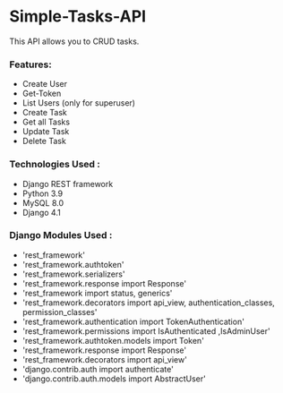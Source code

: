 # Simple-Tasks-API
This API allows you to CRUD tasks.
<h3>Features:</h3>
<ul>
  <li>Create User</li>
  <li>Get-Token</li>
  <li>List Users (only for superuser)</li>
  <li>Create Task</li>
  <li>Get all Tasks</li>
  <li>Update Task</li>
  <li>Delete Task</li>
</ul>
<h3>Technologies Used :</h3>
<ul>
  <li>Django REST framework</li>
  <li>Python 3.9</li>
  <li>MySQL 8.0</li>
  <li>Django 4.1</li>
</ul>
<h3>Django Modules Used :</h3>
<ul>
  <li>'rest_framework'</li>
  <li>'rest_framework.authtoken'</li>
  <li>'rest_framework.serializers'</li>
  <li>'rest_framework.response import Response'</li>
  <li>'rest_framework import status, generics'</li>
  <li>'rest_framework.decorators import api_view, authentication_classes, permission_classes'</li>
  <li>'rest_framework.authentication import TokenAuthentication'</li>
  <li>'rest_framework.permissions import IsAuthenticated ,IsAdminUser'</li>
  <li>'rest_framework.authtoken.models import Token'</li>
  <li>'rest_framework.response import Response'</li>
  <li>'rest_framework.decorators import api_view'</li>
  <li>'django.contrib.auth import authenticate'</li>
  <li>'django.contrib.auth.models import AbstractUser'</li>
</ul>
